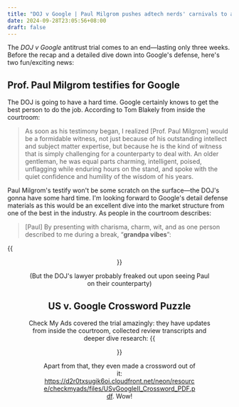 ```yaml
---
title: "DOJ v Google | Paul Milgrom pushes adtech nerds' carnivals to a next level"
date: 2024-09-28T23:05:56+08:00
draft: false
---
```


The *DOJ v Google* antitrust trial comes to an end—lasting only three weeks. Before the recap and a detailed dive down into Google's defense, here's two fun/exciting news:

## Prof. Paul Milgrom testifies for Google

The DOJ is going to have a hard time. Google certainly knows to get the best person to do the job. According to Tom Blakely from inside the courtroom:

> As soon as his testimony began, I realized [Prof. Paul Milgrom] would be a formidable witness, not just because of his outstanding intellect and subject matter expertise, but because he is the kind of witness that is simply challenging for a counterparty to deal with. An older gentleman, he was equal parts charming, intelligent, poised, unflagging while enduring hours on the stand, and spoke with the quiet confidence and humility of the wisdom of his years.

Paul Milgrom's testify won't be some scratch on the surface—the DOJ's gonna have some hard time. I'm looking forward to Google's detail defense materials as this would be an excellent dive into the market structure from one of the best in the industry. As people in the courtroom describes:

> [Paul] By presenting with charisma, charm, wit, and as one person described to me during a break, “**grandpa vibes**”:

{{<figure align="center" src="/google_ad_gossip/milgrom_grandpa_vibes.jpeg" caption="SLAAAAAAAY. (Photo tribute: earlier [Nobel Price official interview](https://www.nobelprize.org/prizes/economic-sciences/2020/milgrom/interview/). There's even a video.)" width="66%">}}

(But the DOJ's lawyer probably freaked out upon seeing Paul on their counterparty)

## US v. Google Crossword Puzzle

Check My Ads covered the trial amazingly: they have updates from inside the courtroom, collected review transcripts and deeper dive research:
{{<figure align="center" src="/google_ad_gossip/check_the_trial.jpeg" caption="[the main page](https://www.usvgoogleads.com/) of *Check My Ads*'s covering" width="96%">}}

Apart from that, they even made a crossword out of it: https://d2r0txsugik6oi.cloudfront.net/neon/resource/checkmyads/files/USvGoogleII_Crossword_PDF.pdf. Wow!
